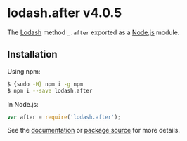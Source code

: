 # lodash.after v4.0.5

The [Lodash](https://lodash.com/) method `_.after` exported as a [Node.js](https://nodejs.org/) module.

## Installation

Using npm:
```bash
$ {sudo -H} npm i -g npm
$ npm i --save lodash.after
```

In Node.js:
```js
var after = require('lodash.after');
```

See the [documentation](https://lodash.com/docs#after) or [package source](https://github.com/lodash/lodash/blob/4.0.5-npm-packages/lodash.after) for more details.
